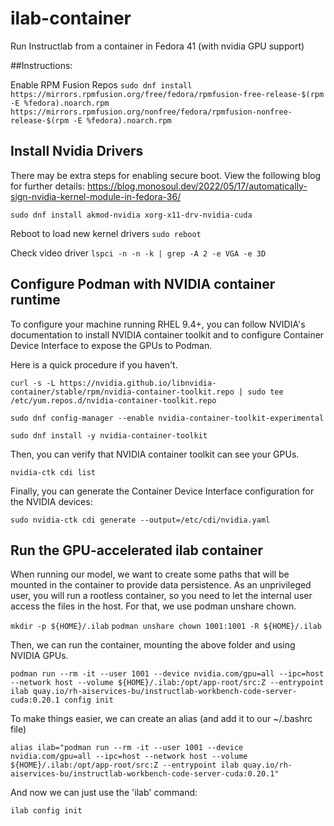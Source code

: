 # ilab-container
Run Instructlab from a container in Fedora 41 (with nvidia GPU support)

##Instructions:

Enable RPM Fusion Repos
`sudo dnf install https://mirrors.rpmfusion.org/free/fedora/rpmfusion-free-release-$(rpm -E %fedora).noarch.rpm https://mirrors.rpmfusion.org/nonfree/fedora/rpmfusion-nonfree-release-$(rpm -E %fedora).noarch.rpm`

## Install Nvidia Drivers

There may be extra steps for enabling secure boot.  View the following blog for further details: https://blog.monosoul.dev/2022/05/17/automatically-sign-nvidia-kernel-module-in-fedora-36/

`sudo dnf install akmod-nvidia xorg-x11-drv-nvidia-cuda`

Reboot to load new kernel drivers
`sudo reboot`

Check video driver
`lspci -n -n -k | grep -A 2 -e VGA -e 3D`

## Configure Podman with NVIDIA container runtime
To configure your machine running RHEL 9.4+, you can follow NVIDIA's documentation to install NVIDIA container toolkit and to configure Container Device Interface to expose the GPUs to Podman.

Here is a quick procedure if you haven't.

`curl -s -L https://nvidia.github.io/libnvidia-container/stable/rpm/nvidia-container-toolkit.repo | sudo tee /etc/yum.repos.d/nvidia-container-toolkit.repo`

`sudo dnf config-manager --enable nvidia-container-toolkit-experimental`

`sudo dnf install -y nvidia-container-toolkit`

Then, you can verify that NVIDIA container toolkit can see your GPUs.

`nvidia-ctk cdi list`

Finally, you can generate the Container Device Interface configuration for the NVIDIA devices:

`sudo nvidia-ctk cdi generate --output=/etc/cdi/nvidia.yaml`

## Run the GPU-accelerated ilab container
When running our model, we want to create some paths that will be mounted in the container to provide data persistence. As an unprivileged user, you will run a rootless container, so you need to let the internal user access the files in the host. For that, we use podman unshare chown.

`mkdir -p ${HOME}/.ilab`
`podman unshare chown 1001:1001 -R ${HOME}/.ilab`

Then, we can run the container, mounting the above folder and using NVIDIA GPUs.

`podman run --rm -it --user 1001 --device nvidia.com/gpu=all --ipc=host --network host --volume ${HOME}/.ilab:/opt/app-root/src:Z --entrypoint ilab quay.io/rh-aiservices-bu/instructlab-workbench-code-server-cuda:0.20.1 config init`

To make things easier, we can create an alias (and add it to our ~/.bashrc file)

`alias ilab="podman run --rm -it --user 1001 --device nvidia.com/gpu=all --ipc=host --network host --volume ${HOME}/.ilab:/opt/app-root/src:Z --entrypoint ilab quay.io/rh-aiservices-bu/instructlab-workbench-code-server-cuda:0.20.1"`

And now we can just use the 'ilab' command:

`ilab config init`





